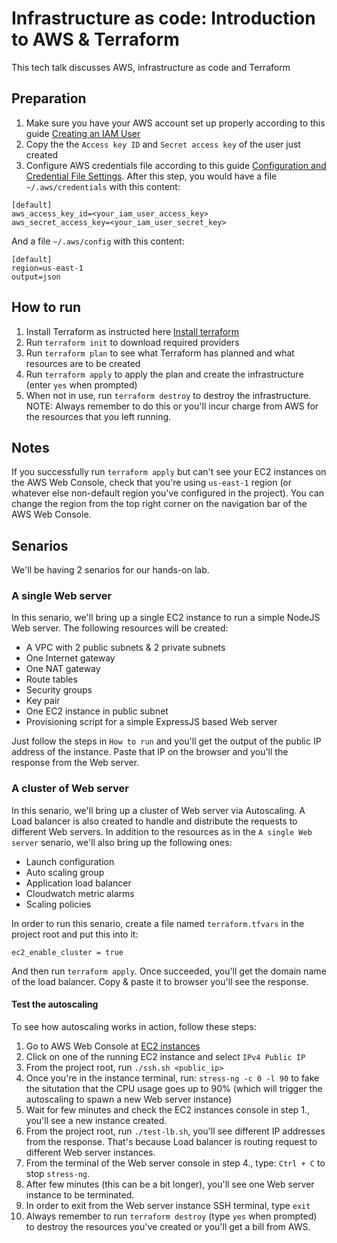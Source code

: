 # Infrastructure as code: Introduction to AWS & Terraform
This tech talk discusses AWS, infrastructure as code and Terraform

## Preparation
1. Make sure you have your AWS account set up properly according to this guide [Creating an IAM User](create-iam-user.md)
2. Copy the the `Access key ID` and `Secret access key` of the user just created
3. Configure AWS credentials file according to this guide [Configuration and Credential File Settings](https://docs.aws.amazon.com/cli/latest/userguide/cli-configure-files.html). After this step, you would have a file `~/.aws/credentials` with this content:
```
[default]
aws_access_key_id=<your_iam_user_access_key>
aws_secret_access_key=<your_iam_user_secret_key>
```

And a file `~/.aws/config` with this content:
```
[default]
region=us-east-1
output=json
```

## How to run
1. Install Terraform as instructed here [Install terraform](https://learn.hashicorp.com/terraform/getting-started/install.html)
2. Run `terraform init` to download required providers
3. Run `terraform plan` to see what Terraform has planned and what resources are to be created
4. Run `terraform apply` to apply the plan and create the infrastructure (enter `yes` when prompted)
5. When not in use, run `terraform destroy` to destroy the infrastructure. NOTE: Always remember to do this or you'll incur charge from AWS for the resources that you left running.

## Notes
If you successfully run `terraform apply` but can't see your EC2 instances on the AWS Web Console, check that you're using `us-east-1` region (or whatever else non-default region you've configured in the project). You can change the region from the top right corner on the navigation bar of the AWS Web Console.

## Senarios
We'll be having 2 senarios for our hands-on lab.

### A single Web server
In this senario, we'll bring up a single EC2 instance to run a simple NodeJS Web server. The following resources will be created:
* A VPC with 2 public subnets & 2 private subnets
* One Internet gateway
* One NAT gateway
* Route tables
* Security groups
* Key pair
* One EC2 instance in public subnet 
* Provisioning script for a simple ExpressJS based Web server

Just follow the steps in `How to run` and you'll get the output of the public IP address of the instance. Paste that IP on the browser and you'll the response from the Web server.


### A cluster of Web server
In this senario, we'll bring up a cluster of Web server via Autoscaling. A Load balancer is also created to handle and distribute the requests to different Web servers. In addition to the resources as in the `A single Web server` senario, we'll also bring up the following ones:
* Launch configuration
* Auto scaling group
* Application load balancer
* Cloudwatch metric alarms
* Scaling policies

In order to run this senario, create a file named `terraform.tfvars` in the project root and put this into it:
```
ec2_enable_cluster = true
```

And then run `terraform apply`. Once succeeded, you'll get the domain name of the load balancer. Copy & paste it to browser you'll see the response.

#### Test the autoscaling
To see how autoscaling works in action, follow these steps:
1. Go to AWS Web Console at [EC2 instances](https://console.aws.amazon.com/ec2/home?region=us-east-1#Instances:sort=instanceId)
2. Click on one of the running EC2 instance and select `IPv4 Public IP`
3. From the project root, run `./ssh.sh <public_ip>`
4. Once you're in the instance terminal, run: `stress-ng -c 0 -l 90` to fake the situtation that the CPU usage goes up to 90% (which will trigger the autoscaling to spawn a new Web server instance)
5. Wait for few minutes and check the EC2 instances console in step 1., you'll see a new instance created.
6. From the project root, run `./test-lb.sh`, you'll see different IP addresses from the response. That's because Load balancer is routing request to different Web server instances.
7. From the terminal of the Web server console in step 4., type: `Ctrl + C` to stop `stress-ng`.
8. After few minutes (this can be a bit longer), you'll see one Web server instance to be terminated.
9. In order to exit from the Web server instance SSH terminal, type `exit`
10. Always remember to run `terraform destroy` (type `yes` when prompted) to destroy the resources you've created or you'll get a bill from AWS.
